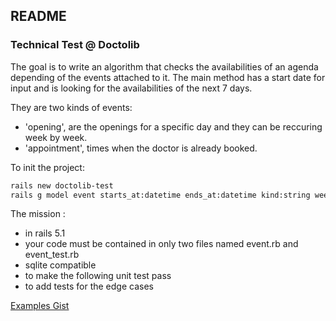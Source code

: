 ## README

### Technical Test @ Doctolib

The goal is to write an algorithm that checks the availabilities of an agenda depending of the events attached to it.
The main method has a start date for input and is looking for the availabilities of the next 7 days.

They are two kinds of events:

 - 'opening', are the openings for a specific day and they can be reccuring week by week.
 - 'appointment', times when the doctor is already booked.

To init the project:

``` sh
rails new doctolib-test
rails g model event starts_at:datetime ends_at:datetime kind:string weekly_recurring:boolean
```

The mission :
 - in rails 5.1
 - your code must be contained in only two files named event.rb and event_test.rb
 - sqlite compatible
 - to make the following unit test pass
 - to add tests for the edge cases

 [Examples Gist](https://gist.github.com/VanNayer/52e800ba7bfc402986f2)
